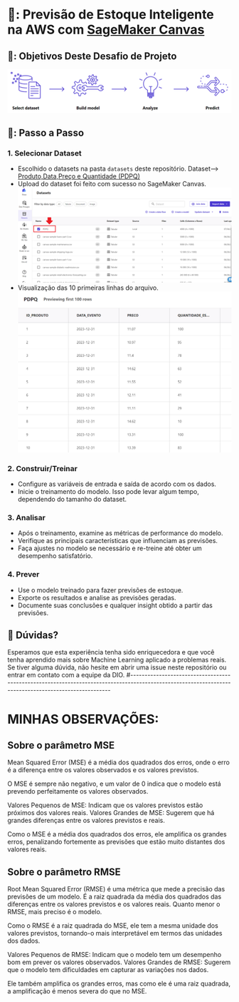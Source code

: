 
# 👀: Previsão de Estoque Inteligente na AWS com [SageMaker Canvas](https://aws.amazon.com/pt/sagemaker/canvas/)


## 🥅: Objetivos Deste Desafio de Projeto

![Imagem](https://github.com/Leandrosouza74-github/lab-aws-sagemaker-canvas-estoque/blob/main/paint/339880256-72f5c21f-5562-491e-aa42-2885a3184650.png?raw=true)

## 🚶: Passo a Passo

### 1. Selecionar Dataset 

-   Escolhido o datasets na pasta `datasets` deste repositório.
          Dataset--> [Produto,Data,Preço e Quantidade (PDPQ)](datasets/dataset-1000-com-preco-variavel-e-renovacao-estoque.csv)
-   Upload do dataset foi feito com sucesso no SageMaker Canvas.
             ![image](https://github.com/Leandrosouza74-github/lab-aws-sagemaker-canvas-estoque/blob/main/paint/PDPQ.png?raw=true)
-   Visualização das 10 primeiras linhas do arquivo.
      ![image](https://github.com/Leandrosouza74-github/lab-aws-sagemaker-canvas-estoque/blob/main/paint/PDPQ%2010%20primeiras%20linhas.png?raw=true)

### 2. Construir/Treinar

-   Configure as variáveis de entrada e saída de acordo com os dados.
-   Inicie o treinamento do modelo. Isso pode levar algum tempo, dependendo do tamanho do dataset.

### 3. Analisar

-   Após o treinamento, examine as métricas de performance do modelo.
-   Verifique as principais características que influenciam as previsões.
-   Faça ajustes no modelo se necessário e re-treine até obter um desempenho satisfatório.

### 4. Prever

-   Use o modelo treinado para fazer previsões de estoque.
-   Exporte os resultados e analise as previsões geradas.
-   Documente suas conclusões e qualquer insight obtido a partir das previsões.

## 🤔 Dúvidas?

Esperamos que esta experiência tenha sido enriquecedora e que você tenha aprendido mais sobre Machine Learning aplicado a problemas reais. Se tiver alguma dúvida, não hesite em abrir uma issue neste repositório ou entrar em contato com a equipe da DIO.
#-----------------------------------------------------------------------------------------------------------------------------------------------------
# MINHAS OBSERVAÇÕES:

## Sobre o parâmetro MSE
Mean Squared Error (MSE) é a média dos quadrados dos erros, onde o erro é a diferença entre os valores observados e os valores previstos.

O MSE é sempre não negativo, e um valor de 0 indica que o modelo está prevendo perfeitamente os valores observados.

Valores Pequenos de MSE: Indicam que os valores previstos estão próximos dos valores reais.
Valores Grandes de MSE: Sugerem que há grandes diferenças entre os valores previstos e reais.

Como o MSE é a média dos quadrados dos erros, ele amplifica os grandes erros, penalizando fortemente as previsões que estão muito distantes dos valores reais.

## Sobre o parâmetro RMSE

Root Mean Squared Error (RMSE) é uma métrica que mede a precisão das previsões de um modelo. É a raiz quadrada da média dos quadrados das diferenças entre os valores previstos e os valores reais. Quanto menor o RMSE, mais preciso é o modelo.

Como o RMSE é a raiz quadrada do MSE, ele tem a mesma unidade dos valores previstos, tornando-o mais interpretável em termos das unidades dos dados.

Valores Pequenos de RMSE: Indicam que o modelo tem um desempenho bom em prever os valores observados.
Valores Grandes de RMSE: Sugerem que o modelo tem dificuldades em capturar as variações nos dados.

Ele também amplifica os grandes erros, mas como ele é uma raiz quadrada, a amplificação é menos severa do que no MSE.


